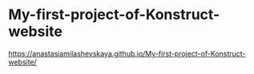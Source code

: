 # My-first-project-of-Konstruct-website

https://anastasiamilashevskaya.github.io/My-first-project-of-Konstruct-website/



